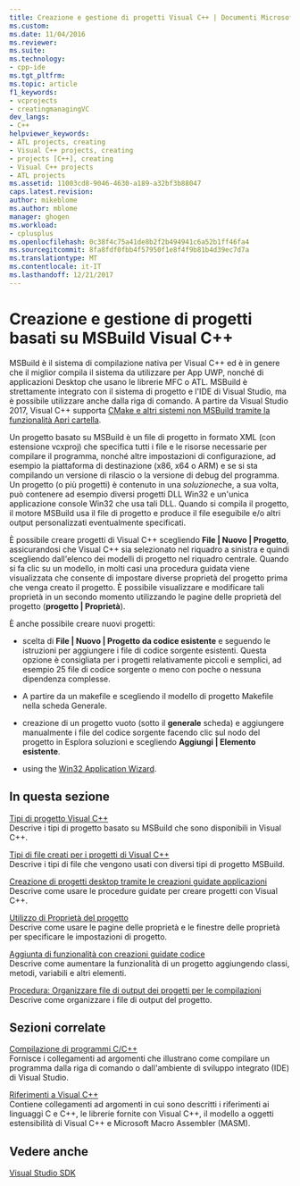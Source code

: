 ```yaml
---
title: Creazione e gestione di progetti Visual C++ | Documenti Microsoft
ms.custom: 
ms.date: 11/04/2016
ms.reviewer: 
ms.suite: 
ms.technology:
- cpp-ide
ms.tgt_pltfrm: 
ms.topic: article
f1_keywords:
- vcprojects
- creatingmanagingVC
dev_langs:
- C++
helpviewer_keywords:
- ATL projects, creating
- Visual C++ projects, creating
- projects [C++], creating
- Visual C++ projects
- ATL projects
ms.assetid: 11003cd8-9046-4630-a189-a32bf3b88047
caps.latest.revision: 
author: mikeblome
ms.author: mblome
manager: ghogen
ms.workload:
- cplusplus
ms.openlocfilehash: 0c38f4c75a41de8b2f2b494941c6a52b1ff46fa4
ms.sourcegitcommit: 8fa8fdf0fbb4f57950f1e8f4f9b81b4d39ec7d7a
ms.translationtype: MT
ms.contentlocale: it-IT
ms.lasthandoff: 12/21/2017
---
```

# <a name="creating-and-managing-msbuild-based-visual-c-projects"></a>Creazione e gestione di progetti basati su MSBuild Visual C++
MSBuild è il sistema di compilazione nativa per Visual C++ ed è in genere che il miglior compila il sistema da utilizzare per App UWP, nonché di applicazioni Desktop che usano le librerie MFC o ATL. MSBuild è strettamente integrato con il sistema di progetto e l'IDE di Visual Studio, ma è possibile utilizzare anche dalla riga di comando. A partire da Visual Studio 2017, Visual C++ supporta [CMake e altri sistemi non MSBuild tramite la funzionalità Apri cartella](non-msbuild-projects.md).

Un progetto basato su MSBuild è un file di progetto in formato XML (con estensione vcxproj) che specifica tutti i file e le risorse necessarie per compilare il programma, nonché altre impostazioni di configurazione, ad esempio la piattaforma di destinazione (x86, x64 o ARM) e se si sta compilando un versione di rilascio o la versione di debug del programma. Un progetto (o più progetti) è contenuto in una *soluzione*che, a sua volta, può contenere ad esempio diversi progetti DLL Win32 e un'unica applicazione console Win32 che usa tali DLL. Quando si compila il progetto, il motore MSBuild usa il file di progetto e produce il file eseguibile e/o altri output personalizzati eventualmente specificati.

È possibile creare progetti di Visual C++ scegliendo **File &#124; Nuovo &#124; Progetto**, assicurandosi che Visual C++ sia selezionato nel riquadro a sinistra e quindi scegliendo dall'elenco dei modelli di progetto nel riquadro centrale. Quando si fa clic su un modello, in molti casi una procedura guidata viene visualizzata che consente di impostare diverse proprietà del progetto prima che venga creato il progetto. È possibile visualizzare e modificare tali proprietà in un secondo momento utilizzando le pagine delle proprietà del progetto (**progetto &#124; Proprietà**).  
  
 È anche possibile creare nuovi progetti:  
  
-   scelta di **File &#124; Nuovo &#124; Progetto da codice esistente** e seguendo le istruzioni per aggiungere i file di codice sorgente esistenti. Questa opzione è consigliata per i progetti relativamente piccoli e semplici, ad esempio 25 file di codice sorgente o meno con poche o nessuna dipendenza complesse.  
  
-   A partire da un makefile e scegliendo il modello di progetto Makefile nella scheda Generale.  
  
-   creazione di un progetto vuoto (sotto il **generale** scheda) e aggiungere manualmente i file del codice sorgente facendo clic sul nodo del progetto in Esplora soluzioni e scegliendo **Aggiungi &#124; Elemento esistente**.  
  
-   using the [Win32 Application Wizard](../windows/win32-application-wizard.md).  
  
## <a name="in-this-section"></a>In questa sezione  
 [Tipi di progetto Visual C++](../ide/visual-cpp-project-types.md)  
 Descrive i tipi di progetto basato su MSBuild che sono disponibili in Visual C++.  
  
 [Tipi di file creati per i progetti di Visual C++](../ide/file-types-created-for-visual-cpp-projects.md)  
 Descrive i tipi di file che vengono usati con diversi tipi di progetto MSBuild.  
  
 [Creazione di progetti desktop tramite le creazioni guidate applicazioni](../ide/creating-desktop-projects-by-using-application-wizards.md)  
 Descrive come usare le procedure guidate per creare progetti con Visual C++.  
  
 [Utilizzo di Proprietà del progetto](../ide/working-with-project-properties.md)  
 Descrive come usare le pagine delle proprietà e le finestre delle proprietà per specificare le impostazioni di progetto.  
  
 [Aggiunta di funzionalità con creazioni guidate codice](../ide/adding-functionality-with-code-wizards-cpp.md)  
 Descrive come aumentare la funzionalità di un progetto aggiungendo classi, metodi, variabili e altri elementi.  
  
 [Procedura: Organizzare file di output dei progetti per le compilazioni](../ide/how-to-organize-project-output-files-for-builds.md)  
 Descrive come organizzare i file di output del progetto.  
  
## <a name="related-sections"></a>Sezioni correlate  
 [Compilazione di programmi C/C++](../build/building-c-cpp-programs.md)  
 Fornisce i collegamenti ad argomenti che illustrano come compilare un programma dalla riga di comando o dall'ambiente di sviluppo integrato (IDE) di Visual Studio.  
  
 [Riferimenti a Visual C++](http://msdn.microsoft.com/en-us/1ba03b5c-8229-4f63-b08c-6c12141d6ab1)  
 Contiene collegamenti ad argomenti in cui sono descritti i riferimenti ai linguaggi C e C++, le librerie fornite con Visual C++, il modello a oggetti estensibilità di Visual C++ e Microsoft Macro Assembler (MASM).  
  
## <a name="see-also"></a>Vedere anche  
 [Visual Studio SDK](http://msdn.microsoft.com/vstudio/extend)
